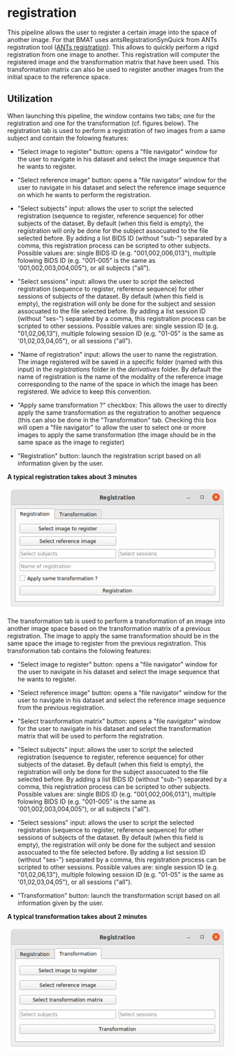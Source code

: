 # registration

This pipeline allows the user to register a certain image into the space of another image. For that BMAT uses antsRegistrationSynQuick from ANTs registration tool ([ANTs registration](http://stnava.github.io/ANTs/)). This allows to quickly perform a rigid registration from one image to another. This registration will computer the registered image and the transformation matrix that have been used. This transformation matrix can also be used to register another images from the initial space to the reference space.

## Utilization

When launching this pipeline, the window contains two tabs; one for the registration and one for the transformation (cf. figures below). The registration tab is used to perform a registration of two images from a same subject and contain the folowing features:

* "Select image to register" button: opens a "file navigator" window for the user to navigate in his dataset and select the image sequence that he wants to register. 

* "Select reference image" button: opens a "file navigator" window for the user to navigate in his dataset and select the reference image sequence on which he wants to perform the registration. 

* "Select subjects" input: allows the user to script the selected registration (sequence to register, reference sequence) for other subjects of the dataset. By default (when this field is empty), the registration will only be done for the subject assocuated to the file selected before. By adding a list BIDS ID (without "sub-") separated by a comma, this registration process can be scripted to other subjects. Possible values are: single BIDS ID (e.g. "001,002,006,013"), multiple folowing BIDS ID (e.g. "001-005" is the same as '001,002,003,004,005"), or all subjects ("all").

* "Select sessions" input: allows the user to script the selected registration (sequence to register, reference sequence) for other sessions of subjects of the dataset. By default (when this field is empty), the registration will only be done for the subject and session assocuated to the file selected before. By adding a list session ID (without "ses-") separated by a comma, this registration process can be scripted to other sessions. Possible values are: single session ID (e.g. "01,02,06,13"), multiple folowing session ID (e.g. "01-05" is the same as '01,02,03,04,05"), or all sessions ("all").

* "Name of registration" input: allows the user to name the registration. The image registered will be saved in a specific folder (named with this input) in the *registrations* folder in the *derivatives* folder. By default the name of registration is the name of the modality of the reference image corresponding to the name of the space in which the image has been registered. We advice to keep this convention. 

* "Apply same transformation ?" checkbox: This allows the user to directly apply the same transformation as the registration to another sequence (this can also be done in the "Transformation" tab. Checking this box will open a "file navigator" to allow the user to select one or more images to apply the same transformation (the image should be in the same space as the image to register)

* "Registration" button: launch the registration script based on all information given by the user.

**A typical registration takes about 3 minutes**

![Registration Tab](/Readme_pictures/registration.png)

The transformation tab is used to perform a transformation of an image into another image space based on the transformation matrix of a previous registration. The image to apply the same transformation should be in the same space the image to register from the previous registration. This transformation tab contains the folowing features:

* "Select image to register" button: opens a "file navigator" window for the user to navigate in his dataset and select the image sequence that he wants to register. 

* "Select reference image" button: opens a "file navigator" window for the user to navigate in his dataset and select the reference image sequence from the previous registration. 

* "Select trasnformation matrix" button: opens a "file navigator" window for the user to navigate in his dataset and select the transformation matrix that will be used to perform the registration. 

* "Select subjects" input: allows the user to script the selected registration (sequence to register, reference sequence) for other subjects of the dataset. By default (when this field is empty), the registration will only be done for the subject assocuated to the file selected before. By adding a list BIDS ID (without "sub-") separated by a comma, this registration process can be scripted to other subjects. Possible values are: single BIDS ID (e.g. "001,002,006,013"), multiple folowing BIDS ID (e.g. "001-005" is the same as '001,002,003,004,005"), or all subjects ("all").

* "Select sessions" input: allows the user to script the selected registration (sequence to register, reference sequence) for other sessions of subjects of the dataset. By default (when this field is empty), the registration will only be done for the subject and session assocuated to the file selected before. By adding a list session ID (without "ses-") separated by a comma, this registration process can be scripted to other sessions. Possible values are: single session ID (e.g. "01,02,06,13"), multiple folowing session ID (e.g. "01-05" is the same as '01,02,03,04,05"), or all sessions ("all").

* "Transformation" button: launch the transformation script based on all information given by the user.

**A typical transformation takes about 2 minutes**

![Transformation Tab](/Readme_pictures/transformation.png)
